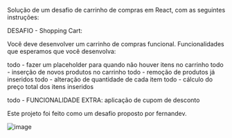 Solução de um desafio de carrinho de compras em React, com as seguintes instruções:

DESAFIO - Shopping Cart:

Você deve desenvolver um carrinho de compras funcional.
Funcionalidades que esperamos que você desenvolva:

todo - fazer um placeholder para quando não houver itens no carrinho
todo - inserção de novos produtos no carrinho
todo - remoção de produtos já inseridos
todo - alteração de quantidade de cada item 
todo - cálculo do preço total dos itens inseridos

todo - FUNCIONALIDADE EXTRA: aplicação de cupom de desconto

Este projeto foi feito como um desafio proposto por fernandev.

![image](https://github.com/user-attachments/assets/b6b02b60-12dc-4edf-969e-d1549159ebed)
